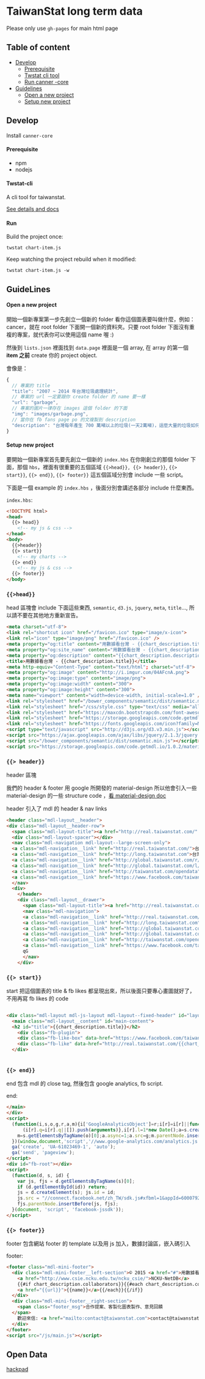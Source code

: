 # TaiwanStat long term data

Please only use `gh-pages` for main html page

## Table of content

- [Develop](#develop)
  - [Prerequisite](#prerequisite)
  - [Twstat cli tool](#twstat-cli)
  - [Run canner -core](#run)
- [Guidelines](#guidelines)
  - [Open a new project](#open-a-new-project)
  - [Setup new project](#setup-new-project)

## Develop

Install `canner-core`

#### Prerequisite

- npm
- nodejs

#### Twstat-cli

A cli tool for taiwanstat.

[See details and docs](https://github.com/TaiwanStat/twstat-cli)

#### Run

Build the project once:

```
twstat chart-item.js
```

Keep watching the project rebuild when it modified:

```
twstat chart-item.js -w
```

## GuideLines

#### Open a new project

開始一個新專案第一步先創立一個新的 folder 看你這個圖表要叫做什麼，例如：cancer，就在 root folder 下面開一個新的資料夾。只要 root folder 下面沒有重複的專案，就代表你可以使用這個 name 喔 :)

然後到 `lists.json` 裡面找到 `data.page` 裡面是一個 array, 在 array 的第一個 **item 之前** create 你的 project object.

會像是：

```js
{
  // 專案的 title
  "title": "2007 ~ 2014 年台灣垃圾處理統計",
  // 專案的 url 一定要跟你 create folder 的 name 要一樣
  "url": "garbage",
  // 專案的圖片一律存在 images 這個 folder 的下面
  "img": "images/garbage.png",
  // 當你在 fb fans page po 的文複製到 description
  "description": "台灣每年產生 700 萬噸以上的垃圾(一天2萬噸)，這麼大量的垃圾如何處理是一個重要的課題。究竟衛生掩埋、焚化、資源回收，哪個才是台灣垃圾處理最大宗？而2002年環保暑發佈了《垃圾回收再利用法》是否改變了台灣垃圾處理的方式？"
}
```

#### Setup new project

要開始一個新專案首先要先創立一個新的 `index.hbs` 在你剛創立的那個 folder 下面，那個 `hbs`，裡面有很重要的五個區域 `{{>head}}, {{> header}}`, `{{> start}}`, `{{> end}}`, `{{> footer}}` 這五個區域分別會 include 一些 script。

下面是一個 example 的 `index.hbs` ，後面分別會講述各部分 include 什麼東西。

`index.hbs`: 

```html
<!DOCTYPE html>
<head>
  {{> head}}
    <!-- my js & css -->
</head>
<body>
  {{>header}}
  {{> start}}
    <!-- my charts -->
  {{> end}}
    <!-- my js & css -->
  {{> footer}}
</body>
```
### `{{>head}}`
head 區塊會 include 下面這些東西, `semantic`, `d3.js`, `jquery`, `meta`, `title`..., 所以請不要在其他地方重新宣告。

```html
<meta charset="utf-8">
<link rel="shortcut icon" href="/favicon.ico" type="image/x-icon">
<link rel="icon" type="image/png" href="/favicon.ico" />
<meta property="og:title" content="用數據看台灣 - {{chart_description.title}}">
<meta property="og:site_name" content="用數據看台灣 - {{chart_description.title}}">
<meta property="og:description" content="{{chart_description.description}}">
<title>用數據看台灣 - {{chart_description.title}}</title>
<meta http-equiv="Content-Type" content="text/html"; charset="utf-8">
<meta property="og:image" content="http://i.imgur.com/04AFcnA.png">
<meta property="og:image:type" content="image/png">
<meta property="og:image:width" content="300">
<meta property="og:image:height" content="300">
<meta name="viewport" content="width=device-width, initial-scale=1.0" />
<link rel="stylesheet" href="/bower_components/semantic/dist/semantic.min.css" type="text/css" media="all" />
<link rel="stylesheet" href="/css/style.css" type="text/css" media="all" />
<link rel="stylesheet" href="https://maxcdn.bootstrapcdn.com/font-awesome/4.4.0/css/font-awesome.min.css">
<link rel="stylesheet" href="https://storage.googleapis.com/code.getmdl.io/1.0.2/material.indigo-pink.min.css">
<link rel="stylesheet" href="https://fonts.googleapis.com/icon?family=Material+Icons">
<script type="text/javascript" src="http://d3js.org/d3.v3.min.js"></script>
<script src="https://ajax.googleapis.com/ajax/libs/jquery/2.1.3/jquery.min.js"></script>
<script src="/bower_components/semantic/dist/semantic.min.js"></script>
<script src="https://storage.googleapis.com/code.getmdl.io/1.0.2/material.min.js"></script>

```

### `{{> header}}`

header 區塊

我們的 header & footer 用 google 所開發的 material-design 所以他會引入一些 material-design 的一些 structure code ，[看 material-design doc](https://www.google.com/design/spec/material-design/introduction.html)

header 引入了 mdl 的 header & nav links

```html
<header class="mdl-layout__header">
<div class="mdl-layout__header-row">
  <span class="mdl-layout-title"><a href="http://real.taiwanstat.com/" style="color: #FFF"><img src="/images/assert/round-logo.png" id="round-logo"/>用數據看台灣</a></span>
  <div class="mdl-layout-spacer"></div>
  <nav class="mdl-navigation mdl-layout--large-screen-only">
  <a class="mdl-navigation__link" href="http://real.taiwanstat.com/">台灣開放即時資料</a>
  <a class="mdl-navigation__link" href="http://long.taiwanstat.com">台灣開放統計資料</a>
  <a class="mdl-navigation__link" href="http://global.taiwanstat.com/r/">世界即時資訊</a>
  <a class="mdl-navigation__link" href="http://global.taiwanstat.com/l/">世界統計資訊</a>
  <a class="mdl-navigation__link" href="http://taiwanstat.com/opendata">開放資料分析部落格</a>
  <a class="mdl-navigation__link" href="https://www.facebook.com/taiwanstat">Facebook 粉專</a>
  </nav>
  <div>
    </header>
    <div class="mdl-layout__drawer">
      <span class="mdl-layout-title"><a href="http://real.taiwanstat.com/"><img src="/images/assert/round-logo.png" id="round-logo"/>用數據看台灣</a></span>
      <nav class="mdl-navigation">
      <a class="mdl-navigation__link" href="http://real.taiwanstat.com/">台灣開放即時資料</a>
      <a class="mdl-navigation__link" href="http://long.taiwanstat.com">台灣開放統計資料</a>
      <a class="mdl-navigation__link" href="http://global.taiwanstat.com/r/">世界即時資訊</a>
      <a class="mdl-navigation__link" href="http://global.taiwanstat.com/l/">世界統計資訊</a>
      <a class="mdl-navigation__link" href="http://taiwanstat.com/opendata">開放資料分析部落格</a>
      <a class="mdl-navigation__link" href="https://www.facebook.com/taiwanstat">Facebook 粉專</a>
      qG
      </nav>
    </div>

```

### `{{> start}}`

start 把這個圖表的 title & fb likes 都呈現出來，所以後面只要專心畫圖就好了，不用再寫 fb likes 的 code

```html

<div class="mdl-layout mdl-js-layout mdl-layout--fixed-header" id="layout-header">
  <main class="mdl-layout__content" id="main-content">
  <h2 id="title">{{chart_description.title}}</h2>
    <div class="fb-plugin">
    <div class="fb-like-box" data-href="https://www.facebook.com/taiwanstat?fref=ts" data-colorscheme="light" data-show-faces="false"></div>
    <div class="fb-like" data-href="http://real.taiwanstat.com/{{chart_description.url}}" data-width="300px" data-layout="standard" data-action="like" data-show-faces="true" data-share="true"></div>
  </div>
    
```

### `{{> end}}`

end 包含 mdl 的 close tag, 然後包含 google analytics, fb script.

end:

```html
</main>
</div>
<script>
  (function(i,s,o,g,r,a,m){i['GoogleAnalyticsObject']=r;i[r]=i[r]||function(){
      (i[r].q=i[r].q||[]).push(arguments)},i[r].l=1*new Date();a=s.createElement(o),
    m=s.getElementsByTagName(o)[0];a.async=1;a.src=g;m.parentNode.insertBefore(a,m)
  })(window,document,'script','//www.google-analytics.com/analytics.js','ga');
  ga('create', 'UA-61023469-1', 'auto');
  ga('send', 'pageview');
</script>
<div id="fb-root"></div>
<script>
  (function(d, s, id) {
    var js, fjs = d.getElementsByTagName(s)[0];
    if (d.getElementById(id)) return;
    js = d.createElement(s); js.id = id;
    js.src = "//connect.facebook.net/zh_TW/sdk.js#xfbml=1&appId=600079286760117&version=v2.0";
    fjs.parentNode.insertBefore(js, fjs);
  }(document, 'script', 'facebook-jssdk'));
</script>
```

### `{{> footer}}`

footer 包含網站 footer 的 template 以及用 js 加入，數據討論區，嵌入碼引入

footer:

```html
<footer class="mdl-mini-footer">
  <div class="mdl-mini-footer__left-section">© 2015 <a href="#">用數據看台灣團隊</a> | 
    <a href="http://www.csie.ncku.edu.tw/ncku_csie/">NCKU-NetDB</a>
    {{#if chart_description.collaborators}}{{#each chart_description.collaborators}} | 
    <a href="{{url}}">{{name}}</a>{{/each}}{{/if}}
  </div>
  <div class="mdl-mini-footer__right-section">
    <span class="footer_msg">合作提案、客製化圖表製作、意見回饋
  </span>
    歡迎來信: <a href="mailto:contact@taiwanstat.com">contact@taiwanstat.com</a>
  </div>
</footer>
<script src="/js/main.js"></script>
```

## Open Data
[hackpad](https://hackpad.com/open-data-NfBKJugHykJ)

